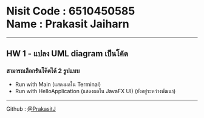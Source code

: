 <h1>
    Nisit Code : 6510450585 
    </br> 
    Name : Prakasit Jaiharn
</h1>

<hr />

<h2>HW 1 - แปลง UML diagram เป็นโค้ด</h2>

<h3>สามารถเลือกรันโค๊ดได้ 2 รูปแบบ</h3>
<ul>
    <li>Run with Main (แสดงผลใน Terminal)</li>
    <li>Run with HelloApplication (แสดงผลใน JavaFX UI) (ยังอยู่ระหว่างพัฒนา)</li>
</ul>
<hr />

<footer>
    <p>Github : <a href="https://github.com/PrakasitJ">@PrakasitJ</a></p>
</footer>

